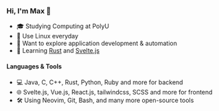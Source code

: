 ### Hi, I'm Max 👋

- 🎓 Studying Computing at PolyU
- 🐧 Use Linux everyday
- 💭 Want to explore application development & automation
- 🌱 Learning [Rust](https://www.rust-lang.org) and [Svelte.js](https://svelte.dev)

#### Languages & Tools

- 💻 Java, C, C++, Rust, Python, Ruby and more for backend
- 🌐 Svelte.js, Vue.js, React.js, tailwindcss, SCSS and more for frontend
- 🛠️ Using Neovim, Git, Bash, and many more open-source tools
